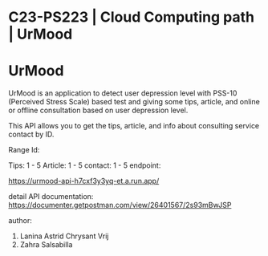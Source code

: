 # C23-PS223 | Cloud Computing path | UrMood

# UrMood
UrMood is an application to detect user depression level with PSS-10 (Perceived Stress Scale) based test and giving some tips, article, and online or offline consultation based on user depression level.

This API allows you to get the tips, article, and info about consulting service contact by ID.

Range Id:

Tips: 1 - 5
Article: 1 - 5
contact: 1 - 5
endpoint:

https://urmood-api-h7cxf3y3yq-et.a.run.app/

detail API documentation:
https://documenter.getpostman.com/view/26401567/2s93mBwJSP

author: 
1. Lanina Astrid Chrysant Vrij
2. Zahra Salsabilla

